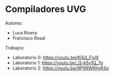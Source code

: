 # Compiladores UVG

Autores:
- Luca Rivera
- Francisco Rosal

Trabajos:
- Laboratorio 0: https://youtu.be/KjSd_FiyIlI
- Laboratorio 1: https://youtu.be/_Q-k5v1Q_7g
- Laboratorio 2: https://youtu.be/9P99WKhyKSo

